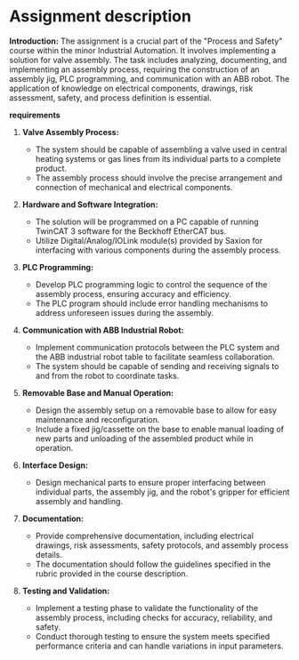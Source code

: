 # Assignment description
 

 **Introduction:**
   The assignment is a crucial part of the "Process and Safety" course within the minor Industrial Automation. It involves implementing a solution for valve assembly. The task includes analyzing, documenting, and implementing an assembly process, requiring the construction of an assembly jig, PLC programming, and communication with an ABB robot. The application of knowledge on electrical components, drawings, risk assessment, safety, and process definition is essential.

 **requirements** 
 
1. **Valve Assembly Process:**
   - The system should be capable of assembling a valve used in central heating systems or gas lines from its individual parts to a complete product.
   - The assembly process should involve the precise arrangement and connection of mechanical and electrical components.

2. **Hardware and Software Integration:**
   - The solution will be programmed on a PC capable of running TwinCAT 3 software for the Beckhoff EtherCAT bus.
   - Utilize Digital/Analog/IOLink module(s) provided by Saxion for interfacing with various components during the assembly process.

3. **PLC Programming:**
   - Develop PLC programming logic to control the sequence of the assembly process, ensuring accuracy and efficiency.
   - The PLC program should include error handling mechanisms to address unforeseen issues during the assembly.

4. **Communication with ABB Industrial Robot:**
   - Implement communication protocols between the PLC system and the ABB industrial robot table to facilitate seamless collaboration.
   - The system should be capable of sending and receiving signals to and from the robot to coordinate tasks.

5. **Removable Base and Manual Operation:**
   - Design the assembly setup on a removable base to allow for easy maintenance and reconfiguration.
   - Include a fixed jig/cassette on the base to enable manual loading of new parts and unloading of the assembled product while in operation.

6. **Interface Design:**
   - Design mechanical parts to ensure proper interfacing between individual parts, the assembly jig, and the robot's gripper for efficient assembly and handling.

7. **Documentation:**
   - Provide comprehensive documentation, including electrical drawings, risk assessments, safety protocols, and assembly process details.
   - The documentation should follow the guidelines specified in the rubric provided in the course description.

8. **Testing and Validation:**
   - Implement a testing phase to validate the functionality of the assembly process, including checks for accuracy, reliability, and safety.
   - Conduct thorough testing to ensure the system meets specified performance criteria and can handle variations in input parameters.




